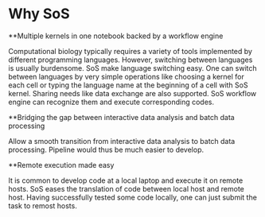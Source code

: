# Why SoS

**Multiple kernels in one notebook backed by a workflow engine

Computational biology typically requires a variety of tools implemented by different programming languages. However, switching between languages is usually burdensome. SoS make language switching easy. One can switch between languages by very simple operations like choosing a kernel for each cell or typing the language name at the beginning of a cell with SoS kernel. Sharing needs like data exchange are also supported. SoS workflow engine can recognize them and execute corresponding codes.

**Bridging the gap between interactive data analysis and batch data processing

Allow a smooth transition from interactive data analysis to batch data processing. Pipeline would thus be much easier to develop.

**Remote execution made easy

It is common to develop code at a local laptop and execute it on remote hosts. SoS eases the translation of code between local host and remote host. Having successfully tested some code locally, one can just submit the task to remost hosts.
